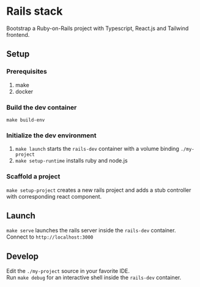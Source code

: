 # Rails stack

Bootstrap a Ruby-on-Rails project with Typescript, React.js and Tailwind frontend.

## Setup

### Prerequisites
1. make
2. docker

### Build the dev container
`make build-env`

### Initialize the dev environment
1. `make launch` starts the `rails-dev` container with a volume binding `./my-project`
2. `make setup-runtime` installs ruby and node.js

### Scaffold a project
`make setup-project` creates a new rails project and adds a stub controller with corresponding react component.

## Launch
`make serve` launches the rails server inside the `rails-dev` container.  
Connect to `http://localhost:3000`

## Develop
Edit the `./my-project` source in your favorite IDE.  
Run `make debug` for an interactive shell inside the `rails-dev` container.
